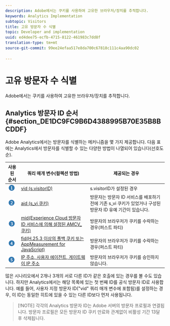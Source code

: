 ```yaml
---
description: Adobe에서는 쿠키를 사용하여 고유한 브라우저/장치를 추적합니다.
keywords: Analytics Implementation
subtopic: Visitors
title: 고유 방문자 수 식별
topic: Developer and implementation
uuid: ed4dee75-ecfb-4715-8122-461983c7dd8f
translation-type: tm+mt
source-git-commit: 99ee24efaa517e8da700c67818c111c4aa90dc02

---
```



# 고유 방문자 수 식별

Adobe에서는 쿠키를 사용하여 고유한 브라우저/장치를 추적합니다.

## Analytics 방문자 ID 순서 {#section_DE1DC9FC9B6D4388995B70E35B8BCDDF}

Adobe Analytics에서는 방문자를 식별하는 메커니즘을 몇 가지 제공합니다. 다음 표에는 Analytics에서 방문자를 식별할 수 있는 다양한 방법이 나열되어 있습니다(선호도 순).

| 사용된 순서 | 쿼리 매개 변수(컬렉션 방법) | 제공되는 경우 |
|---|---|---|
| ![](assets/step1_icon.png) | [vid (s.visitorID)](/help/implement/js-implementation/c-unique-visitors/visid-custom.md) | s.visitorID가 설정된 경우 |
| ![](assets/step2_icon.png) | [aid (s_vi 쿠키)](/help/implement/js-implementation/c-unique-visitors/visid-analytics.md) | 방문자는 방문자 ID 서비스를 배포하기 전에 기존 s_vi 쿠키가 있었거나 구성된 방문자 ID 유예 기간이 있습니다. |
| ![](assets/step3_icon.png) | [mid(Experience Cloud 방문자 ID 서비스에 의해 설정된 AMCV_ 쿠키)](https://marketing.adobe.com/resources/help/en_US/mcvid/) | 방문자의 브라우저가 쿠키를 수락하는 경우(퍼스트 파티) |
| ![](assets/step4_icon.png) | [fid(H.25.3 이상의 폴백 쿠키 또는 AppMeasurement for JavaScript)](/help/implement/js-implementation/c-unique-visitors/visid-fallback.md) | 방문자의 브라우저가 쿠키를 수락하는 경우(퍼스트 파티) |
| ![](assets/step5_icon.png) | [IP 주소, 사용자 에이전트, 게이트웨이 IP 주소](/help/implement/js-implementation/c-unique-visitors/visid-fallback.md#section_104819D74C594ECE879144FCC5DEF4BF) | 방문자의 브라우저가 쿠키를 승인하지 않습니다. |

많은 시나리오에서 2개나 3개의 서로 다른 ID가 같은 호출에 있는 경우를 볼 수도 있습니다. 하지만 Analytics에서는 해당 목록에 있는 첫 번째 ID를 공식 방문자 ID로 사용합니다. 예를 들어, 사용자 지정 방문자 ID("vid" 쿼리 매개 변수에 포함됨)를 설정하는 경우, 이 ID는 동일한 히트에 있을 수 있는 다른 ID보다 먼저 사용됩니다.

> [!NOTE] 각각의 Analytics 방문자 ID는 Adobe 서버의 방문자 프로필과 연결됩니다. 방문자 프로필은 모든 방문자 ID 쿠키 만료와 관계없이 비활성 기간 13달 후 삭제됩니다.
